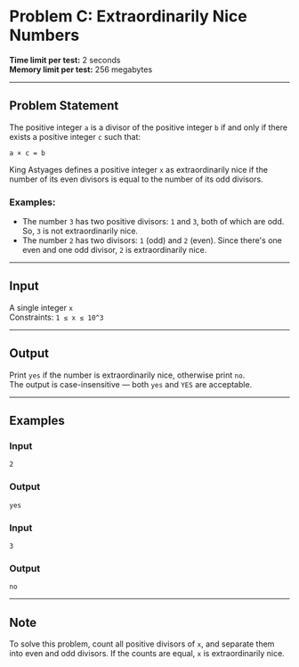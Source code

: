 # Problem C: Extraordinarily Nice Numbers

**Time limit per test:** 2 seconds  
**Memory limit per test:** 256 megabytes  

---

## Problem Statement

The positive integer `a` is a divisor of the positive integer `b` if and only if there exists a positive integer `c` such that:

```
a × c = b
```

King Astyages defines a positive integer `x` as extraordinarily nice if the number of its even divisors is equal to the number of its odd divisors.

### Examples:

- The number `3` has two positive divisors: `1` and `3`, both of which are odd. So, `3` is not extraordinarily nice.
- The number `2` has two divisors: `1` (odd) and `2` (even). Since there's one even and one odd divisor, `2` is extraordinarily nice.

---

## Input

A single integer `x`  
Constraints: `1 ≤ x ≤ 10^3`

---

## Output

Print `yes` if the number is extraordinarily nice, otherwise print `no`.  
The output is case-insensitive — both `yes` and `YES` are acceptable.

---

## Examples

### Input
```
2
```

### Output
```
yes
```

### Input
```
3
```

### Output
```
no
```

---

## Note

To solve this problem, count all positive divisors of `x`, and separate them into even and odd divisors. If the counts are equal, `x` is extraordinarily nice.
